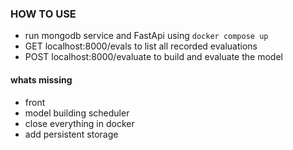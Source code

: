 ### HOW TO USE

* run mongodb service and FastApi using `docker compose up`
* GET localhost:8000/evals to list all recorded evaluations
* POST localhost:8000/evaluate to build and evaluate the model

#### whats missing
* front 
* model building scheduler 
* close everything in docker
* add persistent storage
